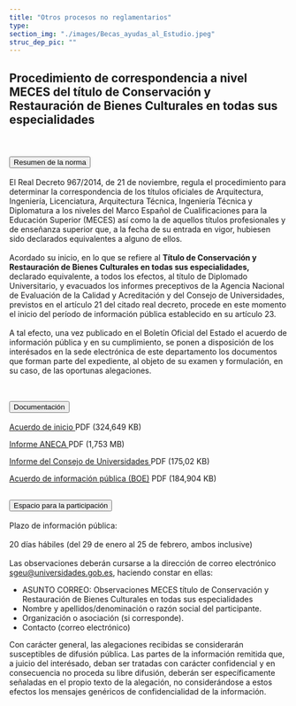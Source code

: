 ```yaml
---
title: "Otros procesos no reglamentarios"
type: 
section_img: "./images/Becas_ayudas_al_Estudio.jpeg"
struc_dep_pic: ""
---
```

## Procedimiento de correspondencia a nivel MECES del título de Conservación y Restauración de Bienes Culturales en todas sus especialidades<br><br>
<section>
    <article>
        <div class="container container_xl_accoordion p-0">
            <div class="row mt-4">
                <div class="col-lg-12 content_collapse mb-120">
                                <div class="accordion" id="accordionPanelsStayOpenExample">
                                    <div class="accordion-item">
                                        <h2 class="accordion-header" id="panelsStayOpen-headingOne">
                                            <button class="accordion-button collapsed" type="button" data-bs-toggle="collapse" data-bs-target="#panelsStayOpen-collapseOne" aria-expanded="false" aria-controls="panelsStayOpen-collapseOne">
                                               Resumen de la norma
                                            </button>
                                        </h2>
                                        <div id="panelsStayOpen-collapseOne" class="accordion-collapse collapse " aria-labelledby="panelsStayOpen-headingOne">
                                            <div class="accordion-body">
                                                <article id="section_link">
                                                    <div class="container-fluid">
                                                        <div class="row">
                                                            <div class="col-12">
                                                              El Real Decreto 967/2014, de 21 de noviembre, regula el procedimiento para determinar la correspondencia de los títulos oficiales de Arquitectura, Ingeniería, Licenciatura, Arquitectura Técnica, Ingeniería Técnica y Diplomatura a los niveles del Marco Español de Cualificaciones para la Educación Superior (MECES) así como la de aquellos títulos profesionales y de enseñanza superior que, a la fecha de su entrada en vigor, hubiesen sido declarados equivalentes a alguno de ellos.<br><br>
								Acordado su inicio, en lo que se refiere al <b>Título de Conservación y Restauración de Bienes Culturales en todas sus especialidades,</b> declarado equivalente, a todos los efectos, al título de Diplomado Universitario, y evacuados los informes preceptivos de la Agencia Nacional de Evaluación de la Calidad y Acreditación y del Consejo de Universidades, previstos en el artículo 21 del citado real decreto, procede en este momento el inicio del período de información pública establecido en su artículo 23.<br><br>
								A tal efecto, una vez publicado en el Boletín Oficial del Estado el acuerdo de información pública y en su cumplimiento, se ponen a disposición de los interésados en la sede electrónica de este departamento los documentos que forman parte del expediente, al objeto de su examen y formulación, en su caso, de las oportunas alegaciones.<br><br>
                                                            </div>
                                                        </div>
                                                    </div>
                                                </article>
                                            </div>
                                        </div>
                                    </div>
                                    <div class="accordion-item">
                                        <h2 class="accordion-header" id="panelsStayOpen-headingTwo">
                                            <button class="accordion-button collapsed" type="button" data-bs-toggle="collapse" data-bs-target="#panelsStayOpen-collapseTwo" aria-expanded="false">
                                                Documentación
                                            </button>
                                        </h2>
                                        <div id="panelsStayOpen-collapseTwo" class="accordion-collapse collapse" aria-labelledby="panelsStayOpen-headingTwo">
                                            <div class="accordion-body">
                                                <article id="section_link">
                                                    <div class="container-fluid">
                                                        <div class="row">
                                                            <div class="col-12">
								<div class="col-lg-12 cards_download_cnt">  
			<div class="row"> 
				<div class="download_card"> 
					<a class="card" href="{{<siteurl>}}documentos/pdf/tu_administracion/pdf-no-reglametario/Acuerdo_de_inicio_Conservacion_Restauracion_Firmado.pdf" target="_blank"> 
					<div class="card-header"> 
						   <i class="fal fa-download"></i> 
					</div> </a> 
					<div class="card-body"> 
						<p class="text_file"><a class="card" href="{{<siteurl>}}documentos/pdf/tu_administracion/pdf-no-reglametario/Acuerdo_de_inicio_Conservacion_Restauracion_Firmado.pdf" target="_blank">  
						<span class="tit">Acuerdo de inicio </span></a> <i class="fal fa-file-pdf pdf_icon text-danger"></i> PDF (324,649 KB)
					</div>
				</div> 	
				<div class="download_card"> 
					<a class="card" href="{{<siteurl>}}documentos/pdf/tu_administracion/pdf-no-reglametario/200903_IC_EEAA_ANECA_Conservacion_Restauracion_BBCC_Firmado.pdf" target="_blank"> 
					<div class="card-header"> 
						   <i class="fal fa-download"></i> 
					</div> </a> 
					<div class="card-body"> 
						<p class="text_file"><a class="card" href="{{<siteurl>}}documentos/pdf/tu_administracion/pdf-no-reglametario/200903_IC_EEAA_ANECA_Conservacion_Restauracion_BBCC_Firmado.pdf" target="_blank">  
						<span class="tit">Informe ANECA </span></a> <i class="fal fa-file-pdf pdf_icon text-danger"></i> PDF (1,753 MB)
					</div>
				</div>
				<div class="download_card"> 
					<a class="card" href="{{<siteurl>}}documentos/pdf/tu_administracion/pdf-no-reglametario/Informe_CU_Conservacion_Restauracion_firmado.pdf" target="_blank"> 
					<div class="card-header"> 
						   <i class="fal fa-download"></i> 
					</div> </a> 
					<div class="card-body"> 
						<p class="text_file"><a class="card" href="{{<siteurl>}}documentos/pdf/tu_administracion/pdf-no-reglametario/Informe_CU_Conservacion_Restauracion_firmado.pdf" target="_blank">  
						<span class="tit">Informe del Consejo de Universidades </span></a> <i class="fal fa-file-pdf pdf_icon text-danger"></i> PDF (175,02 KB)
					</div>
				</div>
				<div class="download_card"> 
					<a class="card" href="{{<siteurl>}}documentos/pdf/tu_administracion/pdf-no-reglametario/BOE_B_2021_3692.pdf" target="_blank"> 
					<div class="card-header"> 
						   <i class="fal fa-download"></i> 
					</div> </a> 
					<div class="card-body"> 
						<p class="text_file"><a class="card" href="{{<siteurl>}}documentos/pdf/tu_administracion/pdf-no-reglametario/BOE_B_2021_3692.pdf" target="_blank">  
						<span class="tit">Acuerdo de información pública (BOE)</span></a> <i class="fal fa-file-pdf pdf_icon text-danger"></i> PDF (184,904 KB)
					</div>
				</div>
			</div> 
		</div> 
                                                            </div>
                                                        </div>
                                                    </div>
                                                </article>
                                            </div>
                                        </div>
				</div>
                                    <div class="accordion-item">
                                        <h2 class="accordion-header" id="panelsStayOpen-headingTree">
                                            <button class="accordion-button collapsed" type="button" data-bs-toggle="collapse" data-bs-target="#panelsStayOpen-collapseTree" aria-expanded="false">
                                                 Espacio para la participación
                                            </button>
                                        </h2>
                                        <div id="panelsStayOpen-collapseTree" class="accordion-collapse collapse" aria-labelledby="panelsStayOpen-headingTree">
                                            <div class="accordion-body">
                                                <article id="section_link">
                                                    <div class="container-fluid">
                                                        <div class="row">
                                                            <div class="col-12">
								Plazo de información pública:<br><br>
                                                        	20 días hábiles (del 29 de enero al 25 de febrero, ambos inclusive) <br><br>
								Las observaciones deberán cursarse a la dirección de correo electrónico <a href="mailto:sgeu@universidades.gob.es">sgeu@universidades.gob.es</a>, haciendo constar en ellas:
								<ul>
									<li>ASUNTO CORREO: Observaciones MECES título de Conservación y Restauración de Bienes Culturales en todas sus especialidades</li>
									<li>Nombre y apellidos/denominación o razón social del participante. </li>
									<li>Organización o asociación (si corresponde). </li>
									<li>Contacto (correo electrónico) </li>
								</ul>
								Con carácter general, las alegaciones recibidas se considerarán susceptibles de difusión pública. Las partes de la información remitida que, a juicio del interésado, deban ser tratadas con carácter confidencial y en consecuencia no proceda su libre difusión, deberán ser específicamente señaladas en el propio texto de la alegación, no considerándose a estos efectos los mensajes genéricos de confidencialidad de la información.
								</div>
                                            </div>
                                        </div>
                                    </article>
                                </div>
                            </div>
                        </div>         
                    </div>
                </div>
            </div>
        </div>
    </article>
</section>